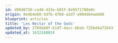 ```yaml
---
id: d9848738-ca48-433e-b85f-8e9571780e0c
origin: 8e4b4e60-5dfb-47b0-a2d7-a904d64aeb80
blueprint: articles
title: 'Les Nectar of the Gods'
updated_by: 2769ab0f-b1d7-4acc-b6ab-725bd4a72643
updated_at: 1632168024
---
```


